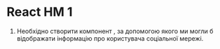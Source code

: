 # React HM 1

1. Необхідно створити компонент <Profile>, за допомогою якого ми могли б відображати інформацію про користувача соціальної мережі.
